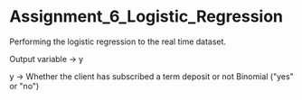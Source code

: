 # Assignment_6_Logistic_Regression
Performing the logistic regression to the real time dataset.


Output variable -> y


y -> Whether the client has subscribed a term deposit or not 
Binomial ("yes" or "no")
